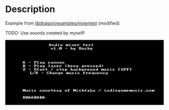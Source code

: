 # Description

Example from [libdragon/examples/mixertest](https://github.com/DragonMinded/libdragon/tree/d74706b5962ecbbf4c9faa00075a2843eeebcabe/examples/mixertest) (modified)

TODO: Use sounds created by myself!

![image](image.png)

